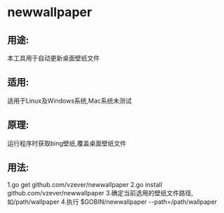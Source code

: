 # newwallpaper

## 用途:
本工具用于自动更新桌面壁纸文件

## 适用:
适用于Linux及Windows系统,Mac系统未测试

## 原理:
运行程序时获取bing壁纸,覆盖桌面壁纸文件

## 用法:
1.go get github.com/vzever/newwallpaper
2.go install github.com/vzever/newwallpaper
3.确定当前选用的壁纸文件路径,如/path/wallpaper
4.执行 $GOBIN/newwallpaper --path=/path/wallpaper

